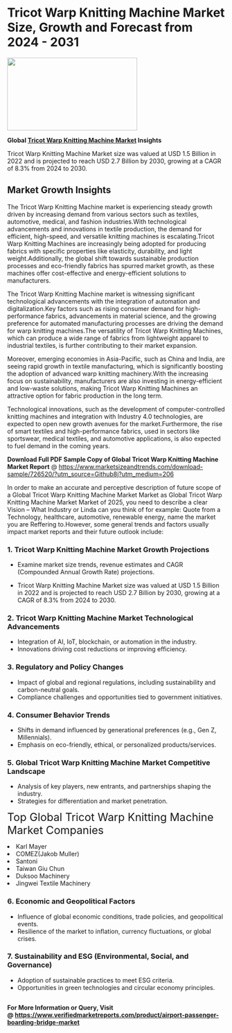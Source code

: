 <H1>Tricot Warp Knitting Machine Market Size, Growth and Forecast from 2024 - 2031</H1><img class="aligncenter size-medium wp-image-584254" src="https://thirdeyenews.in/wp-content/uploads/2024/09/Global-Market-Research-300x168.jpeg" alt="" width="300" height="168" /><p><strong>Global&nbsp;<a href="https://www.marketsizeandtrends.com/download-sample/726520/?utm_source=Github8j?utm_medium=206">Tricot Warp Knitting Machine Market</a> Insights</strong></p><p>Tricot Warp Knitting Machine Market size was valued at USD 1.5 Billion in 2022 and is projected to reach USD 2.7 Billion by 2030, growing at a CAGR of 8.3% from 2024 to 2030.</p><p><h2>Market Growth Insights</h2> <p>The Tricot Warp Knitting Machine market is experiencing steady growth driven by increasing demand from various sectors such as textiles, automotive, medical, and fashion industries.With technological advancements and innovations in textile production, the demand for efficient, high-speed, and versatile knitting machines is escalating.Tricot Warp Knitting Machines are increasingly being adopted for producing fabrics with specific properties like elasticity, durability, and light weight.Additionally, the global shift towards sustainable production processes and eco-friendly fabrics has spurred market growth, as these machines offer cost-effective and energy-efficient solutions to manufacturers.</p> <p>The Tricot Warp Knitting Machine market is witnessing significant technological advancements with the integration of automation and digitalization.Key factors such as rising consumer demand for high-performance fabrics, advancements in material science, and the growing preference for automated manufacturing processes are driving the demand for warp knitting machines.The versatility of Tricot Warp Knitting Machines, which can produce a wide range of fabrics from lightweight apparel to industrial textiles, is further contributing to their market expansion.</p> <p>Moreover, emerging economies in Asia-Pacific, such as China and India, are seeing rapid growth in textile manufacturing, which is significantly boosting the adoption of advanced warp knitting machinery.With the increasing focus on sustainability, manufacturers are also investing in energy-efficient and low-waste solutions, making Tricot Warp Knitting Machines an attractive option for fabric production in the long term.</p> <p>Technological innovations, such as the development of computer-controlled knitting machines and integration with Industry 4.0 technologies, are expected to open new growth avenues for the market.Furthermore, the rise of smart textiles and high-performance fabrics, used in sectors like sportswear, medical textiles, and automotive applications, is also expected to fuel demand in the coming years.</p> <p><span class=""><strong>Download Full PDF Sample Copy of Global Tricot Warp Knitting Machine Market Report</strong> @ <a href="https://www.marketsizeandtrends.com/download-sample/726520/?utm_source=Github8j?utm_medium=206" target="_blank">https://www.marketsizeandtrends.com/download-sample/726520/?utm_source=Github8j?utm_medium=206</a></span></p><p>In order to make an accurate and perceptive description of future scope of a Global&nbsp;Tricot Warp Knitting Machine Market Market as Global&nbsp;Tricot Warp Knitting Machine Market Market of 2025, you need to describe a clear Vision &ndash; What Industry or Linda can you think of for example: Quote from a Technology, healthcare, automotive, renewable energy, name the market you are Reffering to.However, some general trends and factors usually impact market reports and their future outlook include:</p><h3>1.&nbsp;<strong>Tricot Warp Knitting Machine Market Growth Projections</strong></h3><ul><li>Examine market size trends, revenue estimates and CAGR (Compounded Annual Growth Rate) projections.</li><li><p>Tricot Warp Knitting Machine Market size was valued at USD 1.5 Billion in 2022 and is projected to reach USD 2.7 Billion by 2030, growing at a CAGR of 8.3% from 2024 to 2030.</p></li></ul><h3>2.&nbsp;<strong>Tricot Warp Knitting Machine Market Technological Advancements</strong></h3><ul><li>Integration of AI, IoT, blockchain, or automation in the industry.</li><li>Innovations driving cost reductions or improving efficiency.</li></ul><h3>3.&nbsp;<strong>Regulatory and Policy Changes</strong></h3><ul><li>Impact of global and regional regulations, including sustainability and carbon-neutral goals.</li><li>Compliance challenges and opportunities tied to government initiatives.</li></ul><h3>4.&nbsp;<strong>Consumer Behavior Trends</strong></h3><ul><li>Shifts in demand influenced by generational preferences (e.g., Gen Z, Millennials).</li><li>Emphasis on eco-friendly, ethical, or personalized products/services.</li></ul><h3>5.&nbsp;<strong>Global Tricot Warp Knitting Machine Market Competitive Landscape</strong></h3><ul><li>Analysis of key players, new entrants, and partnerships shaping the industry.</li><li>Strategies for differentiation and market penetration.</li></ul><p data-pm-slice="1 1 []"><span style="color: inherit; font-family: inherit; font-size: 25px;">Top Global Tricot Warp Knitting Machine Market Companies</span></p><div class="" data-test-id=""><p><li>Karl Mayer</li><li> COMEZ(Jakob Muller)</li><li> Santoni</li><li> Taiwan Giu Chun</li><li> Duksoo Machinery</li><li> Jingwei Textile Machinery</li></p></div><h3>6.&nbsp;<strong>Economic and Geopolitical Factors</strong></h3><ul><li>Influence of global economic conditions, trade policies, and geopolitical events.</li><li>Resilience of the market to inflation, currency fluctuations, or global crises.</li></ul><h3>7.&nbsp;<strong>Sustainability and ESG (Environmental, Social, and Governance)</strong></h3><ul><li>Adoption of sustainable practices to meet ESG criteria.</li><li>Opportunities in green technologies and circular economy principles.</li></ul><h2><strong style="font-size: 14px;">For More Information or Query, Visit @&nbsp;</strong><a style="background-color: #ffffff; font-size: 14px;" href="https://www.marketsizeandtrends.com/report/tricot-warp-knitting-machine-market/" target="_blank">https://www.verifiedmarketreports.com/product/airport-passenger-boarding-bridge-market</a></h2>